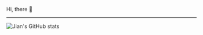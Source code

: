 Hi, there 👋

---

![Jian's GitHub stats](https://github-readme-stats.vercel.app/api?username=JianLiu666&show_icons=true&theme=calm)
